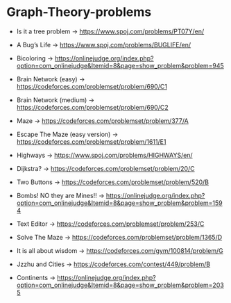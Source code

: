 # Graph-Theory-problems
- Is it a tree problem -> https://www.spoj.com/problems/PT07Y/en/

- A Bug’s Life         -> https://www.spoj.com/problems/BUGLIFE/en/

- Bicoloring -> https://onlinejudge.org/index.php?option=com_onlinejudge&Itemid=8&page=show_problem&problem=945

- Brain Network (easy) -> https://codeforces.com/problemset/problem/690/C1

- Brain Network (medium) -> https://codeforces.com/problemset/problem/690/C2

- Maze -> https://codeforces.com/problemset/problem/377/A

- Escape The Maze (easy version) -> https://codeforces.com/problemset/problem/1611/E1

- Highways -> https://www.spoj.com/problems/HIGHWAYS/en/
   
- Dijkstra? -> https://codeforces.com/problemset/problem/20/C
  
- Two Buttons -> https://codeforces.com/problemset/problem/520/B
  
- Bombs! NO they are Mines!! -> https://onlinejudge.org/index.php?option=com_onlinejudge&Itemid=8&page=show_problem&problem=1594
  
- Text Editor -> https://codeforces.com/problemset/problem/253/C
  
- Solve The Maze -> https://codeforces.com/problemset/problem/1365/D
  
-  It is all about wisdom -> https://codeforces.com/gym/100814/problem/G
   
-  Jzzhu and Cities -> https://codeforces.com/contest/449/problem/B

-  Continents -> https://onlinejudge.org/index.php?option=com_onlinejudge&Itemid=8&page=show_problem&problem=2035
